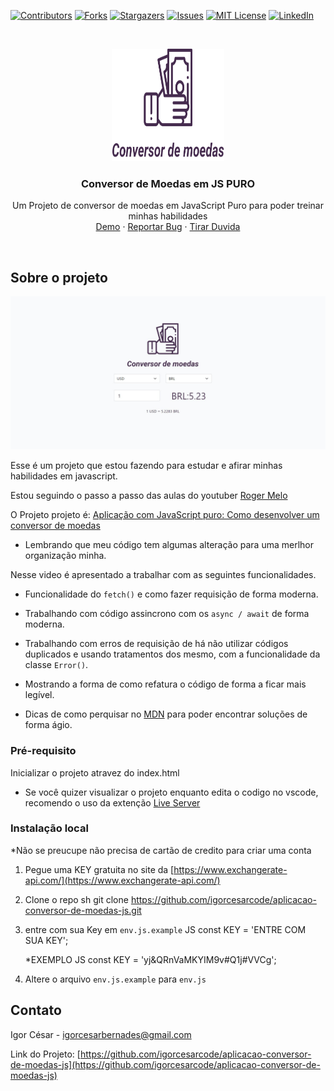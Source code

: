 [![Contributors][contributors-shield]][contributors-url]
[![Forks][forks-shield]][forks-url]
[![Stargazers][stars-shield]][stars-url]
[![Issues][issues-shield]][issues-url]
[![MIT License][license-shield]][license-url]
[![LinkedIn][linkedin-shield]][linkedin-url]


<!-- PROJETO LOGO -->
<br />
<p align="center">
  <a href="https://github.com/igorcesarcode/aplicacao-conversor-de-moedas-js">
    <img src="src/img/logo.svg" alt="Logo" width="180" height="180">
  </a>

   <h3 align="center">Conversor de Moedas em JS PURO</h3>

  <p align="center">
    Um Projeto de conversor de moedas em JavaScript Puro para poder treinar minhas habilidades
    <br />
    <a href="https://igorcesarcode.github.io/aplicacao-conversor-de-moedas-js/">Demo</a>
    ·
    <a href="https://github.com/igorcesarcode/aplicacao-conversor-de-moedas-js/issues">Reportar Bug</a>
    ·
    <a href="https://github.com/igorcesarcode/aplicacao-conversor-de-moedas-js/issues">Tirar Duvida</a>
  </p>
</p>
</br>

## Sobre o projeto
[![Product Name Screen Shot][product-screenshot]](https://igorcesarcode.github.io/aplicacao-conversor-de-moedas-js/)

Esse é um projeto que estou fazendo para estudar e afirar minhas habilidades em javascript.
</br>

Estou seguindo o passo a passo das aulas do youtuber [Roger Melo](https://www.youtube.com/channel/UCmjDevp9Y8r-qi-xueD3Izg)

O Projeto projeto é:
[Aplicação com JavaScript puro: Como desenvolver um conversor de moedas](https://youtu.be/ExK7mUmfdeM)

* Lembrando que meu código tem algumas alteração para uma merlhor organização minha.


Nesse video é apresentado a trabalhar com as seguintes funcionalidades.


* Funcionalidade do ```fetch()``` e como fazer requisição de forma moderna.

* Trabalhando com código assincrono com os ```async / await``` de forma moderna.

* Trabalhando com erros de requisição de há não utilizar códigos duplicados e usando tratamentos dos mesmo, com a funcionalidade da classe ```Error()```.
* Mostrando a forma de como refatura o código de forma a ficar mais legível.
* Dicas de como perquisar no [MDN](https://developer.mozilla.org/de/docs/Web/JavaScript) para poder encontrar soluções de forma ágio. 




<!-- Pré-requisito -->
### Pré-requisito

Inicializar o projeto atravez do index.html 
* Se você quizer visualizar o projeto enquanto edita o codigo no vscode, recomendo o uso da extenção [Live Server](https://marketplace.visualstudio.com/items?itemName=ritwickdey.LiveServer)


### Instalação local
*Não se preucupe não precisa de cartão de credito para criar uma conta

1. Pegue uma KEY gratuita no site da [https://www.exchangerate-api.com/](https://www.exchangerate-api.com/)

2. Clone o repo
   sh
   git clone https://github.com/igorcesarcode/aplicacao-conversor-de-moedas-js.git

3. entre com sua Key em `env.js.example`
   JS
   const KEY = 'ENTRE COM SUA KEY';
   
   *EXEMPLO
   JS
   const KEY = 'yj&QRnVaMKYIM9v#Q1j#VVCg';
   
4. Altere o arquivo `env.js.example` para `env.js`

## Contato

Igor César - igorcesarbernades@gmail.com

 Link do Projeto: [https://github.com/igorcesarcode/aplicacao-conversor-de-moedas-js](https://github.com/igorcesarcode/aplicacao-conversor-de-moedas-js)



<!-- MARKDOWN LINKS & IMAGES -->
<!-- https://www.markdownguide.org/basic-syntax/#reference-style-links -->
[contributors-shield]: https://img.shields.io/github/contributors/igorcesarcode/aplicacao-conversor-de-moedas-js.svg?style=for-the-badge
[contributors-url]: https://github.com/igorcesarcode/aplicacao-conversor-de-moedas-js/graphs/contributors
[forks-shield]: https://img.shields.io/github/forks/igorcesarcode/aplicacao-conversor-de-moedas-js.svg?style=for-the-badge
[forks-url]: https://github.com/igorcesarcode/aplicacao-conversor-de-moedas-js/network/members
[stars-shield]: https://img.shields.io/github/stars/igorcesarcode/aplicacao-conversor-de-moedas-js.svg?style=for-the-badge
[stars-url]: https://github.com/igorcesarcode/aplicacao-conversor-de-moedas-js/stargazers
[issues-shield]: https://img.shields.io/github/issues/igorcesarcode/aplicacao-conversor-de-moedas-js.svg?style=for-the-badge
[issues-url]: https://github.com/igorcesarcode/aplicacao-conversor-de-moedas-js/issues
[license-shield]: https://img.shields.io/github/license/igorcesarcode/aplicacao-conversor-de-moedas-js.svg?style=for-the-badge
[license-url]: https://github.com/igorcesarcode/aplicacao-conversor-de-moedas-js/blob/master/LICENSE.txt
[linkedin-shield]: https://img.shields.io/badge/-LinkedIn-black.svg?style=for-the-badge&logo=linkedin&colorB=555
[linkedin-url]: https://linkedin.com/in/igorcesardev


[product-screenshot]: src/img/capturar.jpg